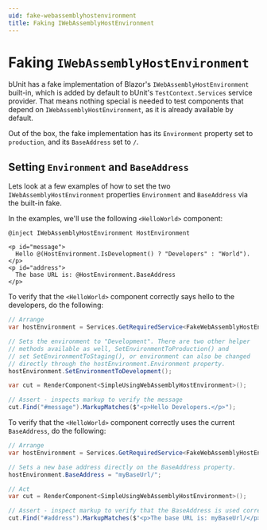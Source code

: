 ```yaml
---
uid: fake-webassemblyhostenvironment
title: Faking IWebAssemblyHostEnvironment
---
```


# Faking `IWebAssemblyHostEnvironment`

bUnit has a fake implementation of Blazor's `IWebAssemblyHostEnvironment` built-in, which is added by default to bUnit's `TestContext.Services` service provider. That means nothing special is needed to test components that depend on `IWebAssemblyHostEnvironment`, as it is already available by default.

Out of the box, the fake implementation has its `Environment` property set to `production`, and its `BaseAddress` set to `/`.

## Setting `Environment` and `BaseAddress`

Lets look at a few examples of how to set the two `IWebAssemblyHostEnvironment` properties `Environment` and `BaseAddress` via the built-in fake.

In the examples, we'll use the following `<HelloWorld>` component:

```cshtml
@inject IWebAssemblyHostEnvironment HostEnvironment

<p id="message">
  Hello @(HostEnvironment.IsDevelopment() ? "Developers" : "World"). 
</p>
<p id="address">
  The base URL is: @HostEnvironment.BaseAddress
</p>
```

To verify that the `<HelloWorld>` component correctly says hello to the developers, do the following:

```csharp
// Arrange
var hostEnvironment = Services.GetRequiredService<FakeWebAssemblyHostEnvironment>();

// Sets the environment to "Development". There are two other helper 
// methods available as well, SetEnvironmentToProduction() and 
// set SetEnvironmentToStaging(), or environment can also be changed
// directly through the hostEnvironment.Environment property.
hostEnvironment.SetEnvironmentToDevelopment();

var cut = RenderComponent<SimpleUsingWebAssemblyHostEnvironment>();

// Assert - inspects markup to verify the message
cut.Find("#message").MarkupMatches($"<p>Hello Developers.</p>");
```

To verify that the `<HelloWorld>` component correctly uses the current `BaseAddress`, do the following:

```csharp
// Arrange
var hostEnvironment = Services.GetRequiredService<FakeWebAssemblyHostEnvironment>();

// Sets a new base address directly on the BaseAddress property.
hostEnvironment.BaseAddress = "myBaseUrl/";

// Act
var cut = RenderComponent<SimpleUsingWebAssemblyHostEnvironment>();

// Assert - inspect markup to verify that the BaseAddress is used correctly.
cut.Find("#address").MarkupMatches($"<p>The base URL is: myBaseUrl/</p>");
```
